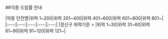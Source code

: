 ##각종 드랍률 안내

|악몽 던전명|위력 1~200|위력 201~400|위력 401~600|위력 601~800|위력 801~|
|:---:|:---:|:---:|:---:|:---:|
|정신구 위력기준 > |위력 1~30|위력 31~60|위력 61~90|위력 91~120|위력 121~|
